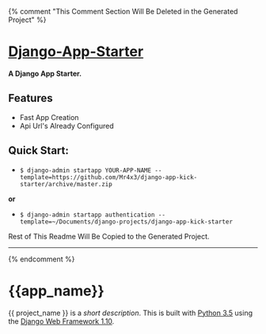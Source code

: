 {% comment "This Comment Section Will Be Deleted in the Generated Project" %}

# [Django-App-Starter][docs]

**A Django App Starter.**

## Features
- Fast App Creation
- Api Url's Already Configured

## Quick Start:

- `$ django-admin startapp YOUR-APP-NAME --template=https://github.com/Mr4x3/django-app-kick-starter/archive/master.zip`

__or__

- `$ django-admin startapp authentication --template=~/Documents/django-projects/django-app-kick-starter`


[docs]: https://github.com/Mr4x3/django-app-kick-starter/blob/master/README.md

Rest of This Readme Will Be Copied to the Generated Project.

--------------------------------------------------------------------------------------------

{% endcomment %}

# {{app_name}}

{{ project_name }} is a _short description_. This is built with [Python 3.5][0] using the [Django Web Framework 1.10][1].

[0]: https://www.python.org/
[1]: https://www.djangoproject.com/
